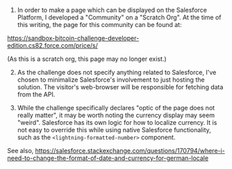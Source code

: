 1. In order to make a page which can be displayed on the Salesforce Platform, 
I developed a "Community" on a "Scratch Org".  At the time of this writing,
the page for this community can be found at:

https://sandbox-bitcoin-challenge-developer-edition.cs82.force.com/price/s/

(As this is a scratch org, this page may no longer exist.)

2. As the challenge does not specify anything related to Salesforce,
I've chosen to minimalize Salesforce's involvement to just hosting the solution.
The visitor's web-browser will be responsible for fetching data from the API.

3. While the challenge specifically declares "optic of the page does not really matter",
it may be worth noting the currency display may seem "weird".  Salesforce has its own logic
for how to localize currency.  It is not easy to override this while using native Salesforce
functionality, such as the `<lightning-formatted-number>` component.

See also, https://salesforce.stackexchange.com/questions/170794/where-i-need-to-change-the-format-of-date-and-currency-for-german-locale



